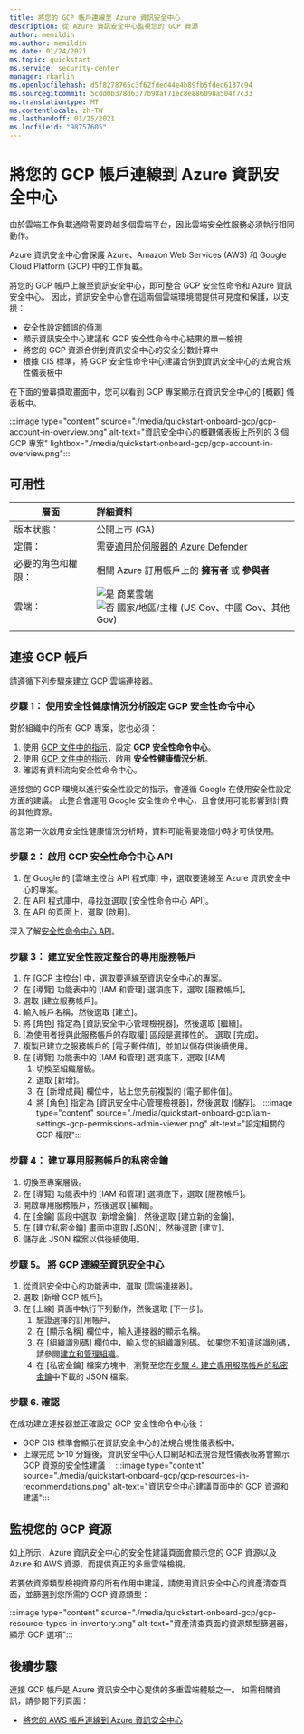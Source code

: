 ```yaml
---
title: 將您的 GCP 帳戶連線至 Azure 資訊安全中心
description: 從 Azure 資訊安全中心監視您的 GCP 資源
author: memildin
ms.author: memildin
ms.date: 01/24/2021
ms.topic: quickstart
ms.service: security-center
manager: rkarlin
ms.openlocfilehash: d5f8278765c3f62fded44e4b89fb5fded6137c94
ms.sourcegitcommit: 5cdd0b378d6377b98af71ec8e886098a504f7c33
ms.translationtype: MT
ms.contentlocale: zh-TW
ms.lasthandoff: 01/25/2021
ms.locfileid: "98757605"
---
```

#  <a name="connect-your-gcp-accounts-to-azure-security-center"></a>將您的 GCP 帳戶連線到 Azure 資訊安全中心

由於雲端工作負載通常需要跨越多個雲端平台，因此雲端安全性服務必須執行相同動作。

Azure 資訊安全中心會保護 Azure、Amazon Web Services (AWS) 和 Google Cloud Platform (GCP) 中的工作負載。

將您的 GCP 帳戶上線至資訊安全中心，即可整合 GCP 安全性命令和 Azure 資訊安全中心。 因此，資訊安全中心會在這兩個雲端環境間提供可見度和保護，以支援：

- 安全性設定錯誤的偵測
- 顯示資訊安全中心建議和 GCP 安全性命令中心結果的單一檢視
- 將您的 GCP 資源合併到資訊安全中心的安全分數計算中
- 根據 CIS 標準，將 GCP 安全性命令中心建議合併到資訊安全中心的法規合規性儀表板中

在下面的螢幕擷取畫面中，您可以看到 GCP 專案顯示在資訊安全中心的 [概觀] 儀表板中。

:::image type="content" source="./media/quickstart-onboard-gcp/gcp-account-in-overview.png" alt-text="資訊安全中心的概觀儀表板上所列的 3 個 GCP 專案" lightbox="./media/quickstart-onboard-gcp/gcp-account-in-overview.png":::


## <a name="availability"></a>可用性

|層面|詳細資料|
|----|:----|
|版本狀態：|公開上市 (GA) |
|定價：|需要[適用於伺服器的 Azure Defender](defender-for-servers-introduction.md)|
|必要的角色和權限：|相關 Azure 訂用帳戶上的 **擁有者** 或 **參與者**|
|雲端：|![是](./media/icons/yes-icon.png) 商業雲端<br>![否](./media/icons/no-icon.png) 國家/地區/主權 (US Gov、中國 Gov、其他 Gov)|
|||

## <a name="connect-your-gcp-account"></a>連接 GCP 帳戶

請遵循下列步驟來建立 GCP 雲端連接器。 

### <a name="step-1-set-up-gcp-security-command-center-with-security-health-analytics"></a>步驟 1： 使用安全性健康情況分析設定 GCP 安全性命令中心

對於組織中的所有 GCP 專案，您也必須：

1. 使用 [GCP 文件中的指示](https://cloud.google.com/security-command-center/docs/quickstart-scc-setup)，設定 **GCP 安全性命令中心**。
1. 使用 [GCP 文件中的指示](https://cloud.google.com/security-command-center/docs/how-to-use-security-health-analytics)，啟用 **安全性健康情況分析**。
1. 確認有資料流向安全性命令中心。

連接您的 GCP 環境以進行安全性設定的指示，會遵循 Google 在使用安全性設定方面的建議。 此整合會運用 Google 安全性命令中心，且會使用可能影響到計費的其他資源。

當您第一次啟用安全性健康情況分析時，資料可能需要幾個小時才可供使用。


### <a name="step-2-enable-gcp-security-command-center-api"></a>步驟 2： 啟用 GCP 安全性命令中心 API

1. 在 Google 的 [雲端主控台 API 程式庫] 中，選取要連線至 Azure 資訊安全中心的專案。
1. 在 API 程式庫中，尋找並選取 [安全性命令中心 API]。
1. 在 API 的頁面上，選取 [啟用]。

深入了解[安全性命令中心 API](https://cloud.google.com/security-command-center/docs/reference/rest/)。


### <a name="step-3-create-a-dedicated-service-account-for-the-security-configuration-integration"></a>步驟 3： 建立安全性設定整合的專用服務帳戶

1. 在 [GCP 主控台] 中，選取要連線至資訊安全中心的專案。
1. 在 [導覽] 功能表中的 [IAM 和管理] 選項底下，選取 [服務帳戶]。
1. 選取 [建立服務帳戶]。
1. 輸入帳戶名稱，然後選取 [建立]。
1. 將 [角色] 指定為 [資訊安全中心管理檢視器]，然後選取 [繼續]。
1. [為使用者授與此服務帳戶的存取權] 區段是選擇性的。 選取 [完成]。
1. 複製已建立之服務帳戶的 [電子郵件值]，並加以儲存供後續使用。
1. 在 [導覽] 功能表中的 [IAM 和管理] 選項底下，選取 [IAM]
    1. 切換至組織層級。
    1. 選取 [新增]。
    1. 在 [新增成員] 欄位中，貼上您先前複製的 [電子郵件值]。
    1. 將 [角色] 指定為 [資訊安全中心管理檢視器]，然後選取 [儲存]。
        :::image type="content" source="./media/quickstart-onboard-gcp/iam-settings-gcp-permissions-admin-viewer.png" alt-text="設定相關的 GCP 權限":::


### <a name="step-4-create-a-private-key-for-the-dedicated-service-account"></a>步驟 4： 建立專用服務帳戶的私密金鑰
1. 切換至專案層級。
1. 在 [導覽] 功能表中的 [IAM 和管理] 選項底下，選取 [服務帳戶]。
1. 開啟專用服務帳戶，然後選取 [編輯]。
1. 在 [金鑰] 區段中選取 [新增金鑰]，然後選取 [建立新的金鑰]。
1. 在 [建立私密金鑰] 畫面中選取 [JSON]，然後選取 [建立]。
1. 儲存此 JSON 檔案以供後續使用。


### <a name="step-5-connect-gcp-to-security-center"></a>步驟 5。 將 GCP 連線至資訊安全中心 
1. 從資訊安全中心的功能表中，選取 [雲端連接器]。
1. 選取 [新增 GCP 帳戶]。
1. 在 [上線] 頁面中執行下列動作，然後選取 [下一步]。
    1. 驗證選擇的訂用帳戶。
    1. 在 [顯示名稱] 欄位中，輸入連接器的顯示名稱。
    1. 在 [組織識別碼] 欄位中，輸入您的組織識別碼。 如果您不知道該識別碼，請參閱[建立和管理組織](https://cloud.google.com/resource-manager/docs/creating-managing-organization)。
    1. 在 [私密金鑰] 檔案方塊中，瀏覽至您在[步驟 4. 建立專用服務帳戶的私密金鑰](#step-4-create-a-private-key-for-the-dedicated-service-account)中下載的 JSON 檔案。


### <a name="step-6-confirmation"></a>步驟 6. 確認

在成功建立連接器並正確設定 GCP 安全性命令中心後：

- GCP CIS 標準會顯示在資訊安全中心的法規合規性儀表板中。
- 上線完成 5-10 分鐘後，資訊安全中心入口網站和法規合規性儀表板將會顯示 GCP 資源的安全性建議： :::image type="content" source="./media/quickstart-onboard-gcp/gcp-resources-in-recommendations.png" alt-text="資訊安全中心建議頁面中的 GCP 資源和建議":::


## <a name="monitoring-your-gcp-resources"></a>監視您的 GCP 資源

如上所示，Azure 資訊安全中心的安全性建議頁面會顯示您的 GCP 資源以及 Azure 和 AWS 資源，而提供真正的多重雲端檢視。

若要依資源類型檢視資源的所有作用中建議，請使用資訊安全中心的資產清查頁面，並篩選到您所需的 GCP 資源類型：

:::image type="content" source="./media/quickstart-onboard-gcp/gcp-resource-types-in-inventory.png" alt-text="資產清查頁面的資源類型篩選器，顯示 GCP 選項"::: 


## <a name="next-steps"></a>後續步驟

連接 GCP 帳戶是 Azure 資訊安全中心提供的多重雲端體驗之一。 如需相關資訊，請參閱下列頁面：

- [將您的 AWS 帳戶連線到 Azure 資訊安全中心](quickstart-onboard-aws.md)
